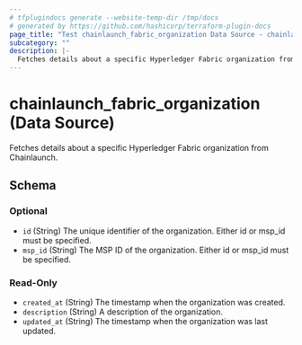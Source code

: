 ```yaml
---
# tfplugindocs generate --website-temp-dir /tmp/docs
# generated by https://github.com/hashicorp/terraform-plugin-docs
page_title: "Test chainlaunch_fabric_organization Data Source - chainlaunch"
subcategory: ""
description: |-
  Fetches details about a specific Hyperledger Fabric organization from Chainlaunch.
---
```


# chainlaunch_fabric_organization (Data Source)

Fetches details about a specific Hyperledger Fabric organization from Chainlaunch.



<!-- schema generated by tfplugindocs -->
## Schema

### Optional

- `id` (String) The unique identifier of the organization. Either id or msp_id must be specified.
- `msp_id` (String) The MSP ID of the organization. Either id or msp_id must be specified.

### Read-Only

- `created_at` (String) The timestamp when the organization was created.
- `description` (String) A description of the organization.
- `updated_at` (String) The timestamp when the organization was last updated.
